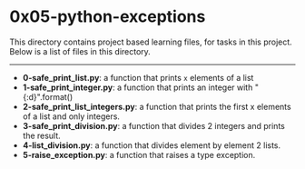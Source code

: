 # 0x05-python-exceptions 

This directory contains project based learning files, for tasks in this project.
Below is a list of files in this directory.

---
- **0-safe_print_list.py**: a function that prints `x` elements of a list
- **1-safe_print_integer.py**: a function that prints an integer with "{:d}".format()
- **2-safe_print_list_integers.py**: a function that prints the first x elements of a list and only integers.
- **3-safe_print_division.py**: a function that divides 2 integers and prints the result.
- **4-list_division.py**: a function that divides element by element 2 lists.
- **5-raise_exception.py**: a function that raises a type exception.
